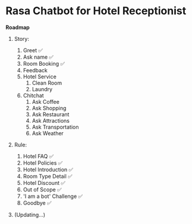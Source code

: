 # Rasa Chatbot for Hotel Receptionist

**Roadmap**

1. Story:
    1. Greet ✅
    2. Ask name ✅
    2. Room Booking ✅
    2. Feedback 
    3. Hotel Service
        1. Clean Room
        2. Laundry
    4. Chitchat
        1. Ask Coffee
        2. Ask Shopping
        3. Ask Restaurant
        4. Ask Attractions
        5. Ask Transportation
        6. Ask Weather


2. Rule:
    1. Hotel FAQ ✅
    2. Hotel Policies ✅
    3. Hotel Introduction ✅
    4. Room Type Detail ✅
    5. Hotel Discount ✅
    6. Out of Scope ✅
    7. 'I am a bot' Challenge ✅
    8. Goodbye ✅

3. (Updating...)

